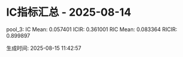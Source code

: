 IC指标汇总 - 2025-08-14
==================================================

pool_3:
  IC Mean:  0.057401
  ICIR:     0.361001
  RIC Mean: 0.083364
  RICIR:    0.899897

生成时间: 2025-08-15 11:42:57
